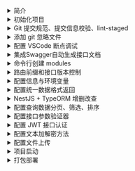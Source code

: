 <!-- -_-  -->
<details>
<summary>简介</summary>

生成一个基于 nestjs 的项目

</details>

<!-- -_-  -->
<details>
<summary>初始化项目</summary>

### 配置

```bash
npm i -g @nestjs/cli
nest new project-name

cd project-name
npm install

```

</details>

<!-- -_-  -->
<details>
<summary>Git 提交规范、提交信息校验、lint-staged</summary>

### 配置

```bash
# 提交规范
npm install --save-dev commitizen

# 提交信息校验
npm install @commitlint/cli --save-dev
npm install @commitlint/config-conventional --save-dev

# 校验暂存区
npm install husky lint-staged --save-dev
npx husky install
npm set-script prepare "husky install"
npm run prepare
```

`./.husky/commit-msg`

```bash
#!/bin/sh
. "$(dirname "$0")/_/husky.sh"

npx --no-install commitlint --edit $1
```

`./.husky/pre-commit`

```bash
#!/bin/sh
. "$(dirname "$0")/_/husky.sh"

npm run precommit
```

`./package.json`

```json
"scripts": {
  "commit": "git add . && git cz",
  "precommit": "lint-staged",
  "prepare": "husky install"
},
"config": {
  "commitizen": {
    "path": "./node_modules/cz-conventional-changelog"
  }
}
```

`./.prettierrc`

```
{
  "singleQuote": true,
  "trailingComma": "all"
}
```

`./commitlint.config.js`

```
module.exports = {
  extends: ['@commitlint/config-conventional'],
};
```

`.eslintrc.js`

```js
module.exports = {
  parser: '@typescript-eslint/parser',
  parserOptions: {
    ecmaVersion: 'latest',
    parser: '@typescript-eslint/parser',
    sourceType: 'module',
  },
  plugins: ['@typescript-eslint/eslint-plugin'],
  extends: [
    'plugin:@typescript-eslint/recommended',
    'plugin:prettier/recommended',
  ],
  root: true,
  env: {
    node: true,
    jest: true,
  },
  ignorePatterns: ['.eslintrc.js'],
  rules: {
    '@typescript-eslint/interface-name-prefix': 'off',
    '@typescript-eslint/explicit-function-return-type': 'off',
    '@typescript-eslint/explicit-module-boundary-types': 'off',
    '@typescript-eslint/no-explicit-any': 'off',
    'no-unused-vars': 'off',
    '@typescript-eslint/no-unused-vars': ['error'],
  },
};
```

`./.eslintignore`

```
/node_modules
/dist
/package-lock.json
/.vscode
```

`./.lintstagedrc`

```
{
  "*.{ts,js}": ["eslint"]
}
```

</details>

<!-- -_-  -->
<details>
<summary>添加 git 忽略文件</summary>

### 配置

`git rm -r --cached dist`

```
# .gitignore
node_modules
/dist
```

</details>

<!-- -_-  -->
<details>
<summary>配置 VSCode 断点调试</summary>

### 配置

`.vscode/launch.json`

```json
{
  "version": "0.2.0",
  "configurations": [
    {
      "type": "node",
      "request": "launch",
      "name": "Launch NestJS",
      "skipFiles": ["<node_internals>/**"],
      "program": "${workspaceFolder}/src/main.ts"
    }
  ]
}
```

### 启动

`Press F5`

</details>

<!-- -_-  -->
<details>
<summary>集成Swagger自动生成接口文档</summary>

### 安装

`npm install @nestjs/swagger swagger-ui-express --save`

### 配置

`./main.ts`

```ts
import { SwaggerModule, DocumentBuilder } from '@nestjs/swagger';

// Swagger
const options = new DocumentBuilder()
  .setTitle('create-nestjs-project')
  .setDescription('create-nestjs-project')
  .setTermsOfService('https://docs.nestjs.cn/8/introduction')
  .setVersion('0.0.1')
  .build();
const document = SwaggerModule.createDocument(app, options);
SwaggerModule.setup('/doc/swagger-api', app, document);
```

### 使用

`./system.controller.ts`

```ts
import { ApiTags, ApiParam } from '@nestjs/swagger';

@ApiTags('系统设置')

@ApiParam({ name: 'id', description: 'id', required: true, type: 'string' })
remove(@Param() param: { id: string }) {
  return this.systemService.remove(param);
}
```

### 预览文档

`/doc/swagger-api`

</details>

<!-- -_-  -->
<details>
<summary>命令行创建 modules</summary>

### 配置

`./scripts/g.sh`

```bash
#!/bin/bash

echo ""
read -p "✨ - Please enter module name: " name
echo "✨ - module name: $name"
echo "✨ - ↓ Please waiting..."
echo ""
nest g resource modules/$name --no-spec
echo ""
echo "😊 - √ Done"
echo ""
```

</details>

<!-- -_-  -->
<details>
<summary>路由前缀和接口版本控制</summary>

### 配置

`./main.ts`

```ts
app.setGlobalPrefix('api');
```

`版本控制`

`./main.ts`

```ts
import { VersioningType } from '@nestjs/common';
app.enableVersioning({
  type: VersioningType.URI,
  defaultVersion: '1',
});
```

### 使用

`*.controller.ts`

```ts
@Controller({ path: 'system', version: '1' })
// /api/v1/system
```

</details>

<!-- -_-  -->
<details>
<summary>配置信息与环境变量</summary>

### 安装依赖

`npm install --save-dev @nestjs/config cross-env`

### 配置

`./package.json`

```json
"start": "npm run start:development",
"start:development": "cross-env NODE_ENV=development nest start --watch",
"start:production": "cross-env NODE_ENV=production nest start",
"build": "npm run build:development",
"build:development": "cross-env NODE_ENV=development nest build",
"build:production": "cross-env NODE_ENV=production nest build",
```

`./main.ts`

```ts
const app = await NestFactory.create(AppModule);

// Prefix
app.setGlobalPrefix(process.env.PREFIX);

// Version
app.enableVersioning({
  type: VersioningType.URI,
  defaultVersion: process.env.VERSION,
});
```

`./app.module.ts`

```ts
import { ConfigModule } from '@nestjs/config';

ConfigModule.forRoot({
  envFilePath: [`.env.${process.env.NODE_ENV}`, '.env'],
  isGlobal: true,
}),
```

`.env`

```
ENV = 'development'
NAMES = '.env'

PORT = 3789
VERSION = 1
PREFIX = 'api'
```

`.env.development`

```
ENV = 'development'
NAME = '.env.development'
```

`.env.production`

```
ENV = 'production'
NAME = '.env.production'
```

`.gitignore`

```
.env
.env.development
.env.production
```

### 使用

```ts
console.log(process.env.PREFIX);
console.log(process.env.ENV);
console.log(process.env.NAMES);
```

</details>

<!-- -_-  -->
<details>
<summary>配置统一数据格式返回</summary>

### 配置

`./interceptor/transform.interceptor.ts`

```ts
import {
  Injectable,
  NestInterceptor,
  CallHandler,
  ExecutionContext,
} from '@nestjs/common';
import { map } from 'rxjs/operators';
import { Observable } from 'rxjs';
interface Response<T> {
  data: T;
}
@Injectable()
export class TransformInterceptor<T>
  implements NestInterceptor<T, Response<T>>
{
  intercept(
    context: ExecutionContext,
    next: CallHandler<T>,
  ): Observable<Response<T>> {
    return next.handle().pipe(
      map((data) => {
        return {
          code: 0,
          message: '请求成功',
          data,
        };
      }),
    );
  }
}
```

`./filters/http-exception.filter.ts`

```ts
import {
  ArgumentsHost,
  Catch,
  ExceptionFilter,
  HttpException,
  HttpStatus,
  Logger,
} from '@nestjs/common';

@Catch(HttpException)
export class HttpExceptionFilter implements ExceptionFilter {
  catch(exception: HttpException, host: ArgumentsHost) {
    const ctx = host.switchToHttp();
    const response = ctx.getResponse();
    const request = ctx.getRequest();

    const message = exception.message;
    Logger.log('错误提示', message);
    const errorResponse = {
      code: -1,
      message: '请求失败',
      timestamp: Date.now(),
      url: request.originalUrl,
      data: {
        error: message,
      },
    };
    const status =
      exception instanceof HttpException
        ? exception.getStatus()
        : HttpStatus.INTERNAL_SERVER_ERROR;
    // 设置返回的状态码、请求头、发送错误信息
    response.status(status);
    response.header('Content-Type', 'application/json; charset=utf-8');
    response.send(errorResponse);
  }
}
```

`./main.ts`

```ts
import { TransformInterceptor } from './interceptor/transform.interceptor';
import { HttpExceptionFilter } from './filters/http-exception.filter';

// transform.interceptor
app.useGlobalInterceptors(new TransformInterceptor());

// http-exception.filter
app.useGlobalFilters(new HttpExceptionFilter());
```

</details>

<!-- -_-  -->
<details>
<summary>NestJS + TypeORM 增删改查</summary>

### 安装依赖

`npm install --save typeorm @nestjs/typeorm class-validator mysql2`

### 配置使用

`./app.module.ts`

```ts
// TypeOrmModule
TypeOrmModule.forRoot({
  type: 'mysql',
  host: process.env.DB_HOST,
  port: process.env.DB_PORT as unknown as number,
  username: process.env.DB_USERNAME,
  password: process.env.DB_PASSWORD,
  database: process.env.DB_DATABASE,
  entities: ['dist/**/*.entity{.ts,.js}'],
  autoLoadEntities: process.env.DB_AUTOLOADENTITIES === 'true',
  synchronize: process.env.DB_SYNCHRONIZE === 'true',
}),
```

`./src/entity/index.ts`

```ts
import {
  PrimaryGeneratedColumn,
  CreateDateColumn,
  UpdateDateColumn,
  DeleteDateColumn,
} from 'typeorm';

export abstract class BaseEntity {
  @PrimaryGeneratedColumn()
  id: number;

  @CreateDateColumn()
  createDate: Date;

  @UpdateDateColumn()
  updateDate: Date;

  @DeleteDateColumn()
  deleteDate: Date;
}
```

`./src/modules/user/entities/user.entity.ts`

```ts
import { Entity, Column } from 'typeorm';
import { BaseEntity } from '../../../entity/index';

@Entity({ name: 'user' })
export class User extends BaseEntity {
  @Column({ length: 16, comment: '名称', unique: true })
  name: string;

  @Column({ comment: '年龄', nullable: true })
  age: number;

  @Column({ length: 16, comment: '城市', nullable: true })
  city: string;
}
```

`./src/modules/user/dto/create-user.dto.ts`

```ts
import { IsNotEmpty, IsString } from 'class-validator';
export class CreateUserDto {
  @IsNotEmpty()
  @IsString()
  name: string;

  age: number;

  city: string;
}
```

`./src/modules/user/dto/update-user.dto.ts`

```ts
import { PartialType } from '@nestjs/swagger';
import { CreateUserDto } from './create-user.dto';

export class UpdateUserDto extends PartialType(CreateUserDto) {
  id: number;
}
```

`./src/modules/user/user.module.ts`

```ts
import { Module } from '@nestjs/common';
import { TypeOrmModule } from '@nestjs/typeorm';
import { User } from './entities/user.entity';
import { UserService } from './user.service';
import { UserController } from './user.controller';

@Module({
  imports: [TypeOrmModule.forFeature([User])],
  controllers: [UserController],
  providers: [UserService],
})
export class UserModule {}
```

`./src/modules/user/user.controller.ts`

```ts
import {
  Controller,
  Get,
  Post,
  Body,
  Patch,
  Param,
  Delete,
} from '@nestjs/common';
import { UserService } from './user.service';
import { CreateUserDto } from './dto/create-user.dto';
import { UpdateUserDto } from './dto/update-user.dto';

@Controller('user')
export class UserController {
  constructor(private readonly userService: UserService) {}

  @Post()
  create(@Body() createUserDto: CreateUserDto) {
    return this.userService.create(createUserDto);
  }

  @Get()
  findAll() {
    return this.userService.findAll();
  }

  @Get(':id')
  findOne(@Param('id') id: string) {
    return this.userService.findOne(+id);
  }

  @Patch(':id')
  update(@Param('id') id: string, @Body() updateUserDto: UpdateUserDto) {
    return this.userService.update(+id, updateUserDto);
  }

  @Delete(':id')
  remove(@Param('id') id: string) {
    return this.userService.remove(+id);
  }
}
```

`./src/modules/user/user.service.ts`

```ts
import { HttpException, HttpStatus, Injectable } from '@nestjs/common';
import { InjectRepository } from '@nestjs/typeorm';
import { Repository } from 'typeorm';

import { User } from './entities/user.entity';
import { CreateUserDto } from './dto/create-user.dto';
import { UpdateUserDto } from './dto/update-user.dto';

@Injectable()
export class UserService {
  constructor(
    @InjectRepository(User)
    private readonly userRepository: Repository<User>,
  ) {}

  async create(createUserDto: CreateUserDto) {
    return this.userRepository.save(createUserDto);
  }

  async findAll() {
    return await this.userRepository.find();
  }

  async findOne(id: number) {
    return await this.userRepository.find({ where: { id } });
  }

  async update(id: number, updateUserDto: UpdateUserDto) {
    let result = await this.userRepository.findOne({ where: { id } });
    if (!result) {
      throw new HttpException('DATA_NOT_FOUND', HttpStatus.BAD_REQUEST);
    }
    delete updateUserDto?.id;
    result = { ...result, ...updateUserDto };
    return await this.userRepository.save(result);
  }

  async remove(id: number) {
    const result = await this.userRepository.findOne({ where: { id } });
    if (!result) {
      throw new HttpException('DATA_NOT_FOUND', HttpStatus.BAD_REQUEST);
    }
    return await this.userRepository.remove(result);
  }
}
```

</details>

<!-- -_-  -->
<details>
<summary>配置查询数据分页、筛选、排序</summary>

### 配置

`./src/utils/pagination.ts`

```ts
interface IUsePagination {
  page?: number;
  size?: number;
  where?: object;
  relations?: Array<any>;
  select?: object;
  order?: object;
}

export const usePagination = ({
  page = 1,
  size = 10,
  where = {},
  relations = [],
  select = [],
  order = { createdAt: 'DESC' },
}: IUsePagination) => {
  return {
    skip: +((+page - 1) * size),
    take: +size,
    relations,
    select,
    where,
    order,
  };
};
```

### 使用

`*.service.ts`

```ts
try {
  const { page, size, username } = params;

  const where: any = {};
  username && (where.username = Like(`%${username}%`));

  const [result, total] = await this.userRepository.findAndCount(
    usePagination({ page, size, where }),
  );

  return { page, size, total, list: result };
} catch ({ message }) {
  throw new HttpException(message, HttpStatus.BAD_REQUEST);
}
```

</details>

<!-- -_-  -->
<details>
<summary>配置接口参数验证器</summary>

### 安装依赖

`npm install class-transformer --save`

### 配置

`main.ts`

```ts
import { ValidationPipe } from '@nestjs/common';

app.useGlobalPipes(new ValidationPipe());
```

`src/filters/http-exception.filter.ts`

```ts
import {
  ArgumentsHost,
  Catch,
  ExceptionFilter,
  HttpException,
  HttpStatus,
  Logger,
} from '@nestjs/common';
import dayjs from 'dayjs';

@Catch(HttpException)
export class HttpExceptionFilter implements ExceptionFilter {
  catch(exception: HttpException, host: ArgumentsHost) {
    const ctx = host.switchToHttp();
    const response = ctx.getResponse();
    const request = ctx.getRequest();

    // 异常信息
    const exceptionResponse: any = exception.getResponse();
    delete exceptionResponse.statusCode;
    typeof exceptionResponse === 'object' &&
      (exceptionResponse.status = exception.getStatus());

    // 异常日志
    Logger.log(
      JSON.stringify(exceptionResponse),
      `${request.method} - ${request.url} - ${dayjs().format(
        'YYYY-MM-DD HH:mm:ss:SSS',
      )}`,
    );

    // 返回信息
    const errorResponse = {
      code: -1,
      message: '请求失败',
      timestamp: Date.now(),
      url: request.originalUrl,
      data: exception.getResponse(),
    };
    const status =
      exception instanceof HttpException
        ? exception.getStatus()
        : HttpStatus.INTERNAL_SERVER_ERROR;
    // 设置返回的状态码、请求头、发送错误信息
    response.status(status);
    response.header('Content-Type', 'application/json; charset=utf-8');
    response.send(errorResponse);
  }
}
```

### 使用

`*.dto.ts`

```ts
@IsNotEmpty({ message: '用户名不能为空' })
@IsString()
username: string;
```

</details>

<!-- -_-  -->
<details>
<summary>配置 JWT 接口认证</summary>

### 安装依赖

```bash
npm install @nestjs/jwt @nestjs/passport passport passport-jwt passport-local --save
```

### 配置

`./app.module.ts`

```ts
import { AuthModule } from './modules/auth/auth.module';

@Module({
  imports: [AuthModule]
})
```

`./modules/auth/config.ts`

```ts
export const JWT_SECRET = '0123456789abcdef';
export const JWT_EXPIRES = '1h';
```

`./modules/auth/auth.module.ts`

```ts
import { Module } from '@nestjs/common';
import { PassportModule } from '@nestjs/passport';
import { JwtModule } from '@nestjs/jwt';
import { TypeOrmModule } from '@nestjs/typeorm';

import { AuthController } from './auth.controller';
import { AuthService } from './auth.service';
import { UserModule } from '../user/user.module';
import { UserService } from '../user/user.service';
import { UserEntity } from '../user/entities/user.entity';

import { LocalStrategy } from './local.strategy';
import { JwtStrategy } from './jwt.strategy';

import { JWT_EXPIRES, JwtStrategy } from './config';

@Module({
  imports: [
    UserModule,
    TypeOrmModule.forFeature([UserEntity]),
    PassportModule,
    JwtModule.register({
      secret: JWT_SECRET,
      signOptions: { expiresIn: JWT_EXPIRES },
    }),
  ],
  controllers: [AuthController],
  providers: [AuthService, UserService, LocalStrategy, JwtStrategy],
  exports: [AuthService],
})
export class AuthModule {}
```

`./modules/auth/auth.controller.ts`

```ts
import {
  Controller,
  Body,
  Get,
  Post,
  Request,
  UseGuards,
} from '@nestjs/common';
import { ApiTags } from '@nestjs/swagger';
import { AuthService } from './auth.service';
import { JwtAuthGuard } from './jwt-auth.guard';
import { LocalAuthGuard } from './local-auth.guard';

@ApiTags('auth')
@Controller('auth')
export class AuthController {
  constructor(private readonly authService: AuthService) {}

  /**
   * 登录
   * @param req 用户信息
   * @returns
   */
  @UseGuards(LocalAuthGuard)
  @Post('/login')
  async login(@Body() req: any) {
    return this.authService.login(req);
  }

  /**
   * 校验 token
   * @param req 用户信息
   * @returns
   */
  @UseGuards(JwtAuthGuard)
  @Get('/check')
  getProfile(@Request() req: any) {
    return req.user;
  }
}
```

`./modules/auth/auth.service.ts`

```ts
import { Injectable } from '@nestjs/common';
import { JwtService } from '@nestjs/jwt';

import { UserService } from '../user/user.service';

@Injectable()
export class AuthService {
  constructor(
    private readonly userService: UserService,
    private readonly jwtService: JwtService,
  ) {}

  /**
   * 校验用户
   * @param username 用户名
   * @param password 密码
   * @returns
   */
  async validateUser(username: string, password: string): Promise<any> {
    const result = await this.userService.findPasswordByName({ username });
    if (!result) return null;
    return result?.password === password ? result : null;
  }

  /**
   * 登录
   * @param user 用户信息
   * @returns
   */
  async login(user: any): Promise<any> {
    const access_token = this.jwtService.sign(user);
    const result = await this.userService.findPasswordByName({
      username: user.username,
    });
    delete result.password;
    return { ...result, access_token };
  }
}
```

`./modules/auth/jwt.strategy.ts`

```ts
import { Strategy, ExtractJwt } from 'passport-jwt';
import { Injectable } from '@nestjs/common';
import { PassportStrategy } from '@nestjs/passport';
import { JWT_SECRET } from './config';

@Injectable()
export class JwtStrategy extends PassportStrategy(Strategy) {
  constructor() {
    super({
      jwtFromRequest: ExtractJwt.fromAuthHeaderAsBearerToken(),
      ignoreExpiration: false,
      secretOrKey: JWT_SECRET,
    });
  }

  async validate(payload: any) {
    return payload;
  }
}
```

`./modules/auth/jwt-auth.guard.ts`

```ts
import { Injectable } from '@nestjs/common';
import { AuthGuard } from '@nestjs/passport';

@Injectable()
export class JwtAuthGuard extends AuthGuard('jwt') {}
```

`./modules/auth/local.strategy.ts`

```ts
import { Strategy } from 'passport-local';
import { PassportStrategy } from '@nestjs/passport';
import { Injectable, UnauthorizedException } from '@nestjs/common';
import { AuthService } from './auth.service';

@Injectable()
export class LocalStrategy extends PassportStrategy(Strategy) {
  constructor(private readonly authService: AuthService) {
    super();
  }

  async validate(username: string, password: string): Promise<any> {
    const user = await this.authService.validateUser(username, password);
    if (!user) throw new UnauthorizedException();
    return user;
  }
}
```

`./modules/auth/local-auth.guard.ts`

```ts
import { Injectable } from '@nestjs/common';
import { AuthGuard } from '@nestjs/passport';

@Injectable()
export class LocalAuthGuard extends AuthGuard('local') {}
```

`./modules/user/user.service.ts`

```ts
async findPasswordByName(params: any) {
  return await this.userRepository
    .createQueryBuilder()
    .select('*')
    .where('username = :username', params)
    .getRawOne();
}
```

### 使用

`*.controller.ts`

```ts
import { JwtAuthGuard } from './jwt-auth.guard';
import { LocalAuthGuard } from './local-auth.guard';

@UseGuards(LocalAuthGuard)
@Post('/login')
async login() {
  return "login";
}

@UseGuards(JwtAuthGuard)
@Get('/check')
getProfile() {
  return "check";
}
```

### 开启全局接口认证

`./src/decorator/public.ts`

```ts
import { SetMetadata } from '@nestjs/common';

export const IS_PUBLIC_KEY = 'isPublic';
export const Public = () => SetMetadata(IS_PUBLIC_KEY, true);
```

`./modules/auth/jwt-auth.guard.ts`

```ts
import { ExecutionContext, Injectable } from '@nestjs/common';
import { Reflector } from '@nestjs/core';
import { AuthGuard } from '@nestjs/passport';
import { IS_PUBLIC_KEY } from 'src/decorator/public';

@Injectable()
export class JwtAuthGuard extends AuthGuard('jwt') {
  constructor(private reflector: Reflector) {
    super();
  }

  canActivate(context: ExecutionContext) {
    const isPublic = this.reflector.getAllAndOverride<boolean>(IS_PUBLIC_KEY, [
      context.getHandler(),
      context.getClass(),
    ]);
    if (isPublic) {
      return true;
    }
    return super.canActivate(context);
  }
}
```

`*.controller.ts`

```ts
@Public()
@Get()
findAll() {
  return [];
}
```

</details>

<!-- -_-  -->
<details>
<summary>配置文本加解密方法</summary>

### 配置

`./src/utils/crypto.ts`

```ts
import { createCipheriv, scryptSync } from 'crypto';

const algorithm = 'aes-256-ctr';
const password = '0123456789ABCDEF';
const key = scryptSync(password, 'salt', 32);
const iv = Buffer.alloc(16, 0);

/**
 * 加密方法
 * @param text
 * @returns {string}
 */
export const Encrypt = (text: string): string => {
  const cipher = createCipheriv(algorithm, key, iv);
  let encrypted = cipher.update(text, 'utf8', 'hex');
  encrypted += cipher.final('hex');
  return encrypted;
};

/**
 * 解密方法
 * @param text
 * @returns {string}
 */
export const Decrypt = (text: string): string => {
  const decipher = createCipheriv(algorithm, key, iv);
  let decrypted = decipher.update(text, 'hex', 'utf8');
  decrypted += decipher.final('utf8');
  return decrypted;
};
```

### 使用

```ts
import { Encrypt } from '../../utils/crypto';

Encrypt('text');
Decrypt('text');
```

</details>

<!-- -_-  -->
<details>
<summary>配置文件上传</summary>

### 安装依赖

`npm install --save @nestjs/platform-express`

### 配置

`./main.ts`

```ts
import { NestExpressApplication } from '@nestjs/platform-express';

const app = await NestFactory.create<NestExpressApplication>(AppModule);
app.useStaticAssets('public');
```

`./src/modules/upload/upload.controller.ts`

```ts
import fs from 'fs';
import {
  Controller,
  HttpException,
  HttpStatus,
  Post,
  UploadedFiles,
  UseInterceptors,
} from '@nestjs/common';
import dayjs from 'dayjs';
import { FilesInterceptor } from '@nestjs/platform-express';
import { ApiOperation, ApiTags } from '@nestjs/swagger';

@ApiTags('文件上传')
@Controller('upload')
export class UploadController {
  @ApiOperation({ summary: '文件上传' })
  @Post()
  @UseInterceptors(FilesInterceptor('files'))
  uploadFile(
    @UploadedFiles()
    files: Array<Express.Multer.File>,
  ) {
    // 文件大小
    const FILE_MAX = files.find(
      (file: Express.Multer.File) => file.size > 1024 * 1024 * 3,
    );
    if (FILE_MAX) {
      throw new HttpException(
        '上传文件不能超过3M',
        HttpStatus.INTERNAL_SERVER_ERROR,
      );
    }
    // 文件类型校验
    const FILE_TYPE = files.find(
      (file: Express.Multer.File) =>
        ![
          'image/png',
          'image/jpg',
          'image/jpeg',
          'application/vnd.ms-excel',
          'application/msexcel',
          'application/x-msexcel',
          'application/x-ms-excel',
          'application/x-excel',
          'application/x-dos_ms_excel',
          'application/vnd.openxmlformats-officedocument.spreadsheetml.sheet',
        ].includes(file.mimetype),
    );
    if (FILE_TYPE) {
      throw new HttpException(
        '上传文件类型有误',
        HttpStatus.INTERNAL_SERVER_ERROR,
      );
    }

    // 保存文件
    const list: Array<{ url: string; name: string }> = [];
    files.forEach((item) => {
      const PATH = `/upload/${dayjs().format('YYYY-MM-DD')}/${Date.now()}.${
        item.originalname
      }`;
      list.push({ url: PATH, name: item.originalname });
      fs.writeFileSync(`./public${PATH}`, item.buffer);
    });
    return list;
  }
}
```

### 使用

```html
<img :src=`${BaseUrl}/upload/2023-02-21/1676963767810.lean.png`>
```

</details>

<!-- -_-  -->
<details>
<summary>项目启动</summary>

### 配置

```bash
# development
$ npm run start

# watch mode
$ npm run start:dev

# production mode
$ npm run start:prod
```

</details>

<!-- -_-  -->
<details>
<summary>打包部署</summary>
</details>
